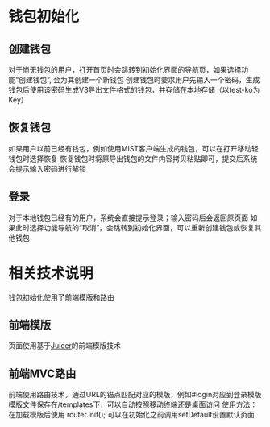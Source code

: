 # 钱包初始化
## 创建钱包
 对于尚无钱包的用户，打开首页时会跳转到初始化界面的导航页，如果选择功能“创建钱包”, 会为其创建一个新钱包
 创建钱包时要求用户先输入一个密码，生成钱包后使用该密码生成V3导出文件格式的钱包，并存储在本地存储（以test-ko为Key）
 
## 恢复钱包
 如果用户以前已经有钱包，例如使用MIST客户端生成的钱包，可以在打开移动轻钱包时选择恢复
 恢复钱包时将原导出钱包的文件内容拷贝粘贴即可，提交后系统会提示输入密码进行解锁
 
## 登录
 对于本地钱包已经有的用户，系统会直接提示登录；输入密码后会返回原页面
 如果此时选择功能导航的“取消”，会跳转到初始化界面，可以重新创建钱包或恢复其他钱包
 
# 相关技术说明
 钱包初始化使用了前端模版和路由
## 前端模版
 页面使用基于[Juicer](https://github.com/PaulGuo/Juicer)的前端模版技术
 
## 前端MVC路由
 前端使用路由技术，通过URL的锚点匹配对应的模版，例如#login对应到登录模版
 模版文件保存在/templates下，可以自动按照移动终端还是桌面访问
 使用方法：在加载模版后使用 router.init(); 
 可以在初始化之前调用setDefault设置默认页面
 